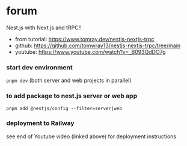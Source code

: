 # forum

Nest.js with Next.js and tRPC!!
- from tutorial: https://www.tomray.dev/nestjs-nextjs-trpc
- github: https://github.com/tomwray13/nestjs-nextjs-trpc/tree/main
- youtube: https://www.youtube.com/watch?v=_B093QdDO7g

### start dev environment 
```pnpm dev```
(both server and web projects in parallel)

### to add package to nest.js server or web app
```pnpm add @nestjs/config --filter=server|web```

### deployment to Railway
see end of Youtube video (linked above) for deployment instructions

